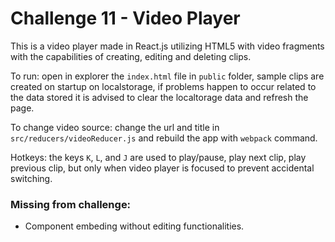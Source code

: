 # Challenge 11 - Video Player

This is a video player made in React.js utilizing HTML5 with video fragments with the capabilities of creating, editing and deleting clips.

To run: open in explorer the `index.html` file in `public` folder, sample clips are created on startup on localstorage, if problems happen to occur related to the data stored it is advised to clear the localtorage data and refresh the page.

To change video source: change the url and title in `src/reducers/videoReducer.js` and rebuild the app with `webpack` command. 

Hotkeys: the keys `K`, `L`, and `J` are used to play/pause, play next clip, play previous clip, but only when video player is focused to prevent accidental switching.

### Missing from challenge:
*   Component embeding without editing functionalities.
